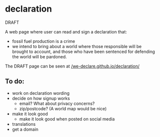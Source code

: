 # declaration

DRAFT

A web page where user can read and sign a declaration that:

* fossil fuel production is a crime
* we intend to bring about a world where those responsible will be brought to account, and those who have been sentenced for defending the world will be pardoned.

The DRAFT page can be seen at [/we-declare.github.io/declaration/](https://we-declare.github.io/declaration/)

## To do:

* work on declaration wording
* decide on how signup works
  * email? What about privacy concerns?
  * zip/postcode? (A world map would be nice)
* make it look good
  * make it look good when posted on social media
* translations
* get a domain
